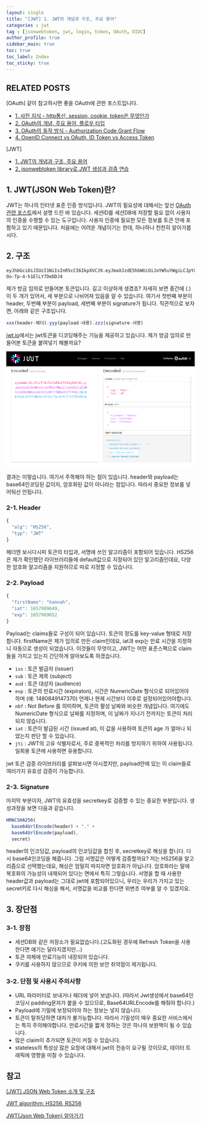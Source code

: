 ```yaml
---
layout: single
title: "[JWT] 1. JWT의 개념과 구조, 주요 용어"
categories : jwt
tag : [jsonwebtoken, jwt, login, token, OAuth, OIDC]
author_profile: true
sidebar_main: true
toc: true
toc_label: Index
toc_sticky: true
---
```

## RELATED POSTS
[OAuth]
같이 참고하시면 좋을 OAuth에 관한 포스트입니다.                                          
- [1. 사전 지식 - http통신, session, cookie, token은 무엇인가](https://iamhmin.github.io/oauth/oauth-1/) 
- [2. OAuth의 개념, 주요 용어, 플로우 타입 ](https://iamhmin.github.io/oauth/oauth-2/)      
- [3. OAuth의 동작 방식 - Authorization Code Grant Flow ](https://iamhmin.github.io/oauth/oauth-3/)    
- [4. OpenID Connect vs OAuth, ID Token vs Access Token ](https://iamhmin.github.io/oauth/oauth-4/)  

[JWT]
- [1. JWT의 개념과 구조, 주요 용어](https://iamhmin.github.io/jwt/jwt-1/) 
- [2. jsonwebtoken library로 JWT 생성과 검증 연습](https://iamhmin.github.io/jwt/jwt-2/) 

## 1. JWT(JSON Web Token)란?
JWT는 하나의 인터넷 표준 인증 방식입니다. JWT의 필요성에 대해서는 앞선 [OAuth 관련 포스트](https://iamhmin.github.io/oauth/oauth-1/)에서 설명 드린 바 있습니다. 세션ID를 세션DB에 저장할 필요 없이 사용자의 인증을 수행할 수 있는 도구입니다. 사용자 인증에 필요한 모든 정보를 토큰 안에 포함하고 있기 때문입니다. 처음에는 어려운 개념이기는 한데, 하나하나 천천히 알아가봅시다.

## 2. 구조
```
eyJhbGciOiJIUzI1NiIsInR5cCI6IkpXVCJ9.eyJmaXJzdE5hbWUiOiJoYW5uYWgiLCJpYXQiOjE2NTc5ODk2NDksImV4cCI6MTY1Nzk4OTY1Mn0.ObFDkEkddi4T31CNu9ol8-Oo-Tp-4-h1ElLY7DeDDJ4
```
제가 방금 임의로 만들어본 토큰입니다. 길고 이상하게 생겼죠? 자세히 보면 중간에 (.)이 두 개가 있어서, 세 부분으로 나뉘어져 있음을 알 수 있습니다. 여기서 첫번째 부분이 header, 두번째 부분이 payload, 세번째 부분이 signature가 됩니다. 직관적으로 보자면, 아래와 같은 구조입니다.

``` javascript
xxx(header-헤더).yyy(payload-내용).zzz(signature-서명)
```


[jwt.io](https://jwt.io/)에서는 jwt토큰을 디코딩해주는 기능을 제공하고 있습니다. 제가 방금 임의로 만들어본 토큰을 붙여넣기 해볼까요?
<br>

![Alt text](/assets/images/20220717_020752.png)

결과는 이렇습니다. 여기서 주목해야 하는 점이 있습니다. header와 payload는 base64인코딩된 값이지, 암호화된 값이 아니라는 점입니다. 따라서 중요한 정보를 넣어둬선 안됩니다.

### 2-1. Header 
``` javascript
{
  "alg": "HS256",
  "typ": "JWT"
}
```
헤더엔 보시다시피 토큰의 타입과, 서명에 쓰인 알고리즘이 포함되어 있습니다. HS256은 제가 확인했던 라이브러리들에 default값으로 지정되어 있던 알고리즘인데요, 다양한 암호화 알고리즘을 지원하므로 따로 지정할 수 있습니다. 

### 2-2. Payload
``` javascript
{
  "firstName": "hannah",
  "iat": 1657989649,
  "exp": 1657989652
}
```
Payload는 claims들로 구성이 되어 있습니다. 토큰의 정도를 key-value 형태로 저장합니다. firstName은 제가 임의로 만든 claim인데요, iat과 exp는 만료 시간을 지정하니 자동으로 생성이 되었습니다. 이것들이 무엇이고, JWT는 어떤 표준스펙으로 claim들을 가지고 있는지 간단하게 알아보도록 하겠습니다. 

- `iss` : 토큰 발급자 (issuer)
- `sub` : 토큰 제목 (subject)
- `aud` : 토큰 대상자 (audience)
- `exp` : 토큰의 만료시간 (expiraton), 시간은 NumericDate 형식으로 되어있어야 하며 (예: 1480849147370) 언제나 현재 시간보다 이후로 설정되어있어야합니다.
- `nbf` : Not Before 를 의미하며, 토큰의 활성 날짜와 비슷한 개념입니다. 여기에도 NumericDate 형식으로 날짜를 지정하며, 이 날짜가 지나기 전까지는 토큰이 처리되지 않습니다.
- `iat` : 토큰이 발급된 시간 (issued at), 이 값을 사용하여 토큰의 age 가 얼마나 되었는지 판단 할 수 있습니다.
- `jti` : JWT의 고유 식별자로서, 주로 중복적인 처리를 방지하기 위하여 사용됩니다. 일회용 토큰에 사용하면 유용합니다.

jwt 토큰 검증 라이브러리를 살펴보시면 아시겠지만, payload안에 있는 이 claim들로 여러가지 유효성 검증이 가능합니다. 

### 2-3. Signature
마지막 부분이자, JWT의 유효성을 secretkey로 검증할 수 있는 중요한 부분입니다. 생성과정을 보면 다음과 같습니다.
```javascript
HMACSHA256(
  base64UrlEncode(header) + "." +
  base64UrlEncode(payload),
  secret)
```
header의 인코딩값, payload의 인코딩값을 합친 후, secretkey로 해싱을 합니다. 다시 base64인코딩을 해줍니다. 
그럼 서명값은 어떻게 검증할까요? 저는 HS256을 알고리즘으로 선택했는데요, 해싱은 엄밀히 따지자면 암호화가 아닙니다. 암호화라는 말에 복호화의 가능성이 내재되어 있다는 면에서 특히 그렇습니다. 서명을 할 때 사용한 header값과 payload는 그대로 jwt에 포함되어있으니, 우리는 우리가 가지고 있는 secret키로 다시 해싱을 해서, 서명값을 비교를 한다면 위변조 여부를 알 수 있겠지요.


## 3. 장단점
### 3-1. 장점
- 세션DB와 같은 저장소가 필요없습니다.(고도화된 경우에 Refresh Token을 사용한다면 얘기는 달라지겠지만...)
- 토큰 자체에 만료기능이 내장되어 있습니다.
- 쿠키를 사용하지 않으므로 쿠키에 의한 보안 취약점이 제거됩니다. 

### 3-2. 단점 및 사용시 주의사항
- URL 파라미터로 보내거나 헤더에 넣어 보냅니다. (따라서 Jwt생성에서 base64인코딩시 padding문자가 붙을 수 있으므로, Base64URLEncode를 해줘야 합니다.)
- Payload에 기밀에 보장되어야 하는 정보는 넣지 않습니다.
- 토큰이 탈취당하면 대처가 불가능합니다. 따라서 기밀성이 매우 중요한 서비스에서는 특히 주의해야합니다. 만료시간을 짧게 정하는 것은 하나의 보완책이 될 수 있습니다.
- 많은 claim이 추가되면 토큰이 커질 수 있습니다.
- stateless의 특성상 많은 요청에 대해서 jwt의 전송이 요구될 것이므로, 데이터 트래픽에 영향을 미칠 수 있습니다. 


## 참고
[[JWT] JSON Web Token 소개 및 구조](https://velopert.com/2389) 

[JWT algorithm: HS256, RS256](https://medium.com/jongho-developer/jwt-algorithm-hs256-rs256-1ab9f833c486)

[JWT(Json Web Token) 알아가기](https://brunch.co.kr/@jinyoungchoi95/1)



